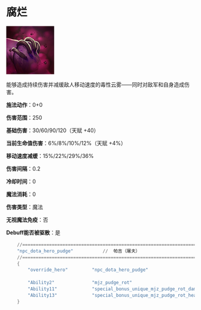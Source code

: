 # 腐烂

![](game/resource/flash3/images/spellicons/mjz_pudge_rot.png)

能够造成持续伤害并减缓敌人移动速度的毒性云雾——同时对敌军和自身造成伤害。

**施法动作**：0+0

**伤害范围**：250

**基础伤害**：30/60/90/120（天赋 +40）

**当前生命值伤害**：6%/8%/10%/12%（天赋 +4%）

**移动速度减缓**：15%/22%/29%/36%

**伤害间隔**：0.2

**冷却时间**：0

**魔法消耗**：0

**伤害类型**：魔法

**无视魔法免疫**：否

**Debuff能否被驱散**：是





```lua
	//=================================================================================================================
	"npc_dota_hero_pudge"			//  帕吉（屠夫）
	//=================================================================================================================
	{
		"override_hero"			"npc_dota_hero_pudge"

		"Ability2"				"mjz_pudge_rot"
		"Ability11"				"special_bonus_unique_mjz_pudge_rot_damage"
		"Ability13"				"special_bonus_unique_mjz_pudge_rot_health"
	}


```

